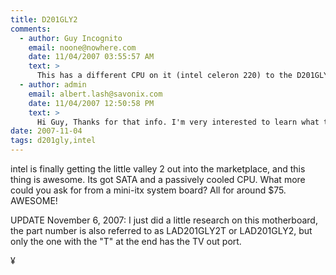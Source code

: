 ```yaml
---
title: D201GLY2
comments:
  - author: Guy Incognito
    email: noone@nowhere.com
    date: 11/04/2007 03:55:57 AM
    text: >
      This has a different CPU on it (intel celeron 220) to the D201GLY and hopefully lower power consumption. From xtreview.com/addcomment-id-3556-view-New-Celeron-220.html :<br/><br/>'On 21 October Intel company will present new processor for use in mini-ITX motherboards . It is known to us by the name Celeron 220 (1.2 GHz). This processor has the lower frequency and equal cache volume in the second level (512 KB) , this processor has lower TDP in comparison with preceding celeron 215 (1.33 GHz).<br/><br/>We succeeded in learning, that this nonconformity is caused by the passage of processor to Conroe- L core. Let us recall that Celeron 215 (1.33 GHz) was based on mobile core yonah, and it do not support 64-bit expansions. The TDP level of this processor was equal to 27 W. Passage to the desktop core Conroe- L will allow not only the 64- bit expansions support  , but also will lower level TDP to 19 W. It is understandable that increase in speed will occur, in spite of reduction in the frequency from 1.33 GHz to 1.2 GHz.<br/><br/>The processor celeron 220 (1.2 GHz) will be more expensive than its predecessor by four dollars, since its wholesale price is equal to $58. If we considers that this processor will be used in  intel D201GLY2 motherboard on base of chipset SiS 662, whose retail price will not exceed $90-100 (cost of processor is included on), addition in price can distress potential buyers. However, increase in speed and 64-bit applications compensate in certain degree the price increase . '
  - author: admin
    email: albert.lash@savonix.com
    date: 11/04/2007 12:50:58 PM
    text: >
      Hi Guy, Thanks for that info. I'm very interested to learn what the power consumption on the new processor is like.
date: 2007-11-04
tags: d201gly,intel
---
```


intel is finally getting the little valley 2 out into the marketplace, and this thing is awesome. Its got SATA and a passively cooled CPU. What more could you ask for from a mini-itx system board? All for around $75. AWESOME!

UPDATE November 6, 2007: I just did a little research on this motherboard, the part number is also referred to as LAD201GLY2T or LAD201GLY2, but only the one with the "T" at the end has the TV out port.

¥


